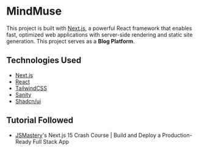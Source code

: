 # MindMuse

This project is built with [Next.js](https://nextjs.org/), a powerful React framework that enables fast, optimized web applications with server-side rendering and static site generation. This project serves as a **Blog Platform**.

## Technologies Used

- [Next.js](https://nextjs.org/)
- [React](https://reactjs.org/)
- [TailwindCSS](https://tailwindcss.com/)
- [Sanity](https://www.sanity.io/)
- [Shadcn/ui](https://ui.shadcn.com/)

## Tutorial Followed
- [JSMastery](https://www.youtube.com/watch?v=Zq5fmkH0T78&t)'s Next.js 15 Crash Course | Build and Deploy a Production-Ready Full Stack App


